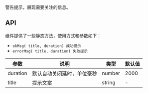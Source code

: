 警告提示，展现需要关注的信息。

## API

组件提供了一些静态方法，使用方式和参数如下：

- `okMsg( title, duration) 成功提示` 
- `errorMsg( title, duration) 失败提示` 

| 参数 | 说明 | 类型 | 默认值 |
| --- | --- | --- | --- |
| duration | 默认自动关闭延时，单位毫秒 | number | 2000 |
| title | 提示文案 | string | - |
